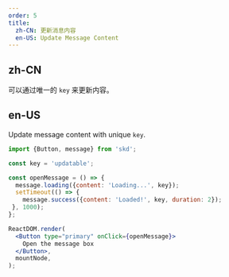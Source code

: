 ```yaml
---
order: 5
title:
  zh-CN: 更新消息内容
  en-US: Update Message Content
---
```


## zh-CN

可以通过唯一的 `key` 来更新内容。

## en-US

Update message content with unique `key`.

```jsx
import {Button, message} from 'skd';

const key = 'updatable';

const openMessage = () => {
  message.loading({content: 'Loading...', key});
  setTimeout(() => {
    message.success({content: 'Loaded!', key, duration: 2});
 }, 1000);
};

ReactDOM.render(
  <Button type="primary" onClick={openMessage}>
    Open the message box
  </Button>,
  mountNode,
);
```
